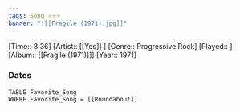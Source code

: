 ```yaml
---
tags: Song ⭐⭐⭐ 
banner: "![[Fragile (1971).jpg]]"
---
```

[Time:: 8:36]
[Artist:: [[Yes]] ]
[Genre:: Progressive Rock]
[Played:: ]
[Album:: [[Fragile (1971)]]]
[Year:: 1971]
### Dates
````dataview
TABLE Favorite_Song
WHERE Favorite_Song = [[Roundabout]]
````